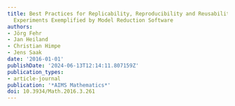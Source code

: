 ```yaml
---
title: Best Practices for Replicability, Reproducibility and Reusability of Computer-Based
  Experiments Exemplified by Model Reduction Software
authors:
- Jörg Fehr
- Jan Heiland
- Christian Himpe
- Jens Saak
date: '2016-01-01'
publishDate: '2024-06-13T12:14:11.807159Z'
publication_types:
- article-journal
publication: '*AIMS Mathematics*'
doi: 10.3934/Math.2016.3.261
---
```

